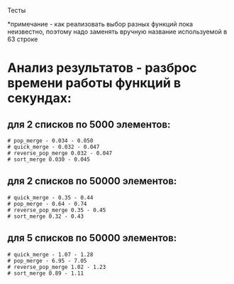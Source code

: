 Тесты

*примечание - как реализовать выбор разных функций пока неизвестно, поэтому надо заменять вручную название используемой в 63 строке

# Анализ результатов - разброс времени работы функций в секундах:

## для 2 списков по 5000 элементов:
    # pop_merge - 0.034 - 0.050
    # quick_merge - 0.032 - 0.047
    # reverse_pop_merge 0.032 - 0.047
    # sort_merge 0.030 - 0.045

## для 2 списков по 50000 элементов:
    # quick_merge - 0.35 - 0.44
    # pop_merge - 0.64 - 0.74
    # reverse_pop_merge 0.35 - 0.45
    # sort_merge 0.32 - 0.43

## для 5 списков по 50000 элементов:
    # quick_merge - 1.07 - 1.28
    # pop_merge - 6.95 - 7.05
    # reverse_pop_merge 1.02 - 1.23
    # sort_merge 0.89 - 1.11
